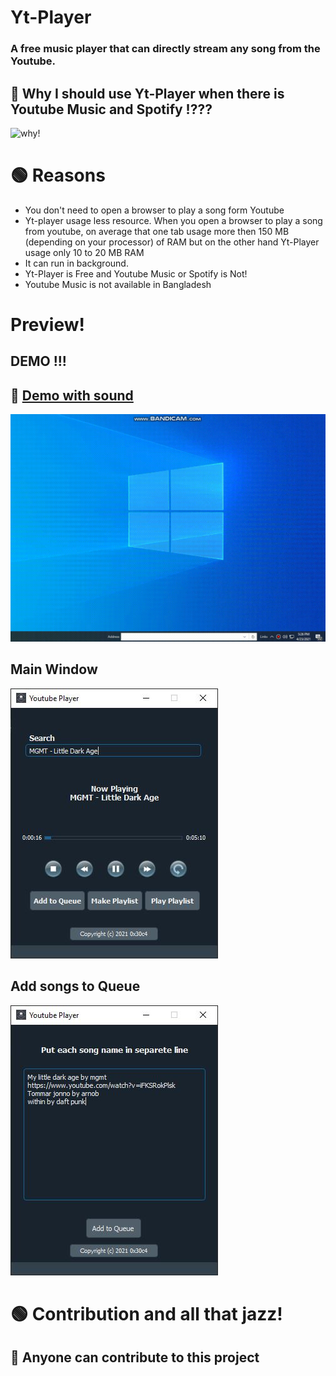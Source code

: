 # Yt-Player
### A free music player that can directly stream any song from the Youtube.

## 🔴 Why I should use Yt-Player when there is Youtube Music and Spotify !???
![why!](https://media.giphy.com/media/5QP2SaG7TlBjH0mbo5/giphy.gif)

# 🟢 Reasons
* You don't need to open a browser to play a song form Youtube 
* Yt-player usage less resource. When you open a browser to play a song from youtube, on average that one tab usage more then 150 MB (depending on your processor) of RAM but on the other hand Yt-Player usage only 10 to 20 MB RAM 
* It can run in background.
* Yt-Player is Free and Youtube Music or Spotify is Not!
* Youtube Music is not available in Bangladesh


# Preview!
  ## DEMO !!!
  ## 🔷 <a href="https://drive.google.com/file/d/1oGLMmhcmMDk8U7bgrWZZGGjPaPAYzBmY/view?usp=sharing">Demo with sound</a>
  ![Main window](https://raw.githubusercontent.com/0x30c4/Yt-Player/main/SS/demo-g.gif?raw=true)

  ## Main Window
   ![Main window](https://raw.githubusercontent.com/0x30c4/Yt-Player/main/SS/demo.JPG?raw=true)
  ## Add songs to Queue
  ![Queue window](https://raw.githubusercontent.com/0x30c4/Yt-Player/main/SS/add-q.JPG?raw=true)

# 🟢 Contribution and all that jazz!
## 🔷 Anyone can contribute to this project
